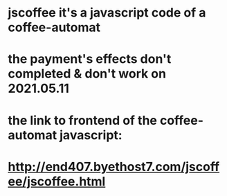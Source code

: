 # jscoffee it's a javascript code of a coffee-automat 
# the payment's effects don't completed & don't work on 2021.05.11
# the link to frontend of the coffee-automat javascript: 
# http://end407.byethost7.com/jscoffee/jscoffee.html
